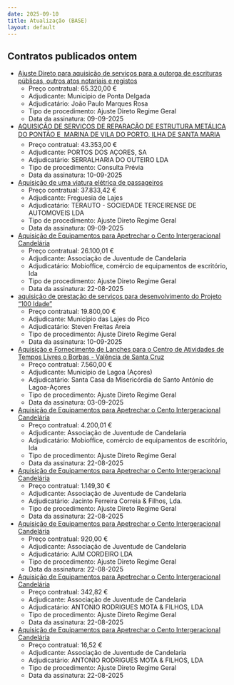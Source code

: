 ```yaml
---
date: 2025-09-10
title: Atualização (BASE)
layout: default
---
```

## Contratos publicados ontem

* [Ajuste Direto para aquisição de serviços para a outorga de escrituras públicas, outros atos notariais e registos](https://www.base.gov.pt/Base4/pt/detalhe/?type=contratos&id=11700700)
  * Preço contratual: 65.320,00 €
  * Adjudicante: Município de Ponta Delgada
  * Adjudicatário: João Paulo Marques Rosa
  * Tipo de procedimento: Ajuste Direto Regime Geral
  * Data da assinatura: 09-09-2025
* [AQUISIÇÃO DE SERVIÇOS DE REPARAÇÃO DE ESTRUTURA METÁLICA DO PONTÃO E  MARINA DE VILA DO PORTO, ILHA DE SANTA MARIA](https://www.base.gov.pt/Base4/pt/detalhe/?type=contratos&id=11712141)
  * Preço contratual: 43.353,00 €
  * Adjudicante: PORTOS DOS AÇORES, SA
  * Adjudicatário: SERRALHARIA DO OUTEIRO LDA 
  * Tipo de procedimento: Consulta Prévia
  * Data da assinatura: 10-09-2025
* [Aquisição de uma viatura elétrica de passageiros](https://www.base.gov.pt/Base4/pt/detalhe/?type=contratos&id=11701681)
  * Preço contratual: 37.833,42 €
  * Adjudicante: Freguesia de Lajes
  * Adjudicatário: TERAUTO - SOCIEDADE TERCEIRENSE DE AUTOMOVEIS LDA
  * Tipo de procedimento: Ajuste Direto Regime Geral
  * Data da assinatura: 09-09-2025
* [Aquisição de Equipamentos para Apetrechar o Cento Intergeracional Candelária](https://www.base.gov.pt/Base4/pt/detalhe/?type=contratos&id=11712318)
  * Preço contratual: 26.100,01 €
  * Adjudicante: Associação de Juventude de Candelaria
  * Adjudicatário: Mobioffice, comércio de equipamentos de escritório, lda
  * Tipo de procedimento: Ajuste Direto Regime Geral
  * Data da assinatura: 22-08-2025
* [aquisição de prestação de serviços para desenvolvimento do Projeto “100 Idade”](https://www.base.gov.pt/Base4/pt/detalhe/?type=contratos&id=11712163)
  * Preço contratual: 19.800,00 €
  * Adjudicante: Município das Lajes do Pico
  * Adjudicatário: Steven Freitas Areia
  * Tipo de procedimento: Ajuste Direto Regime Geral
  * Data da assinatura: 10-09-2025
* [Aquisição e Fornecimento de Lanches para o Centro de Atividades de Tempos Livres o Borbas - Valência de Santa Cruz](https://www.base.gov.pt/Base4/pt/detalhe/?type=contratos&id=11700668)
  * Preço contratual: 7.560,00 €
  * Adjudicante: Município de Lagoa (Açores)
  * Adjudicatário: Santa Casa da Misericórdia de Santo António de Lagoa-Açores
  * Tipo de procedimento: Ajuste Direto Regime Geral
  * Data da assinatura: 03-09-2025
* [Aquisição de Equipamentos para Apetrechar o Cento Intergeracional Candelária](https://www.base.gov.pt/Base4/pt/detalhe/?type=contratos&id=11712302)
  * Preço contratual: 4.200,01 €
  * Adjudicante: Associação de Juventude de Candelaria
  * Adjudicatário: Mobioffice, comércio de equipamentos de escritório, lda
  * Tipo de procedimento: Ajuste Direto Regime Geral
  * Data da assinatura: 22-08-2025
* [Aquisição de Equipamentos para Apetrechar o Cento Intergeracional Candelária](https://www.base.gov.pt/Base4/pt/detalhe/?type=contratos&id=11712342)
  * Preço contratual: 1.149,30 €
  * Adjudicante: Associação de Juventude de Candelaria
  * Adjudicatário: Jacinto Ferreira Correia & Filhos, Lda.
  * Tipo de procedimento: Ajuste Direto Regime Geral
  * Data da assinatura: 22-08-2025
* [Aquisição de Equipamentos para Apetrechar o Cento Intergeracional Candelária](https://www.base.gov.pt/Base4/pt/detalhe/?type=contratos&id=11712271)
  * Preço contratual: 920,00 €
  * Adjudicante: Associação de Juventude de Candelaria
  * Adjudicatário: AJM CORDEIRO LDA
  * Tipo de procedimento: Ajuste Direto Regime Geral
  * Data da assinatura: 22-08-2025
* [Aquisição de Equipamentos para Apetrechar o Cento Intergeracional Candelária](https://www.base.gov.pt/Base4/pt/detalhe/?type=contratos&id=11712287)
  * Preço contratual: 342,82 €
  * Adjudicante: Associação de Juventude de Candelaria
  * Adjudicatário: ANTONIO RODRIGUES MOTA & FILHOS, LDA
  * Tipo de procedimento: Ajuste Direto Regime Geral
  * Data da assinatura: 22-08-2025
* [Aquisição de Equipamentos para Apetrechar o Cento Intergeracional Candelária](https://www.base.gov.pt/Base4/pt/detalhe/?type=contratos&id=11712326)
  * Preço contratual: 16,52 €
  * Adjudicante: Associação de Juventude de Candelaria
  * Adjudicatário: ANTONIO RODRIGUES MOTA & FILHOS, LDA
  * Tipo de procedimento: Ajuste Direto Regime Geral
  * Data da assinatura: 22-08-2025

